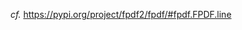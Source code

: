 _cf._ https://pypi.org/project/fpdf2/fpdf/#fpdf.FPDF.line

<script>
// Migrating Markdown doc to docstrings - cf. https://github.com/PyFPDF/fpdf2/issues/31
window.location = 'https://pypi.org/project/fpdf2/fpdf/#fpdf.FPDF.line'
</script>
